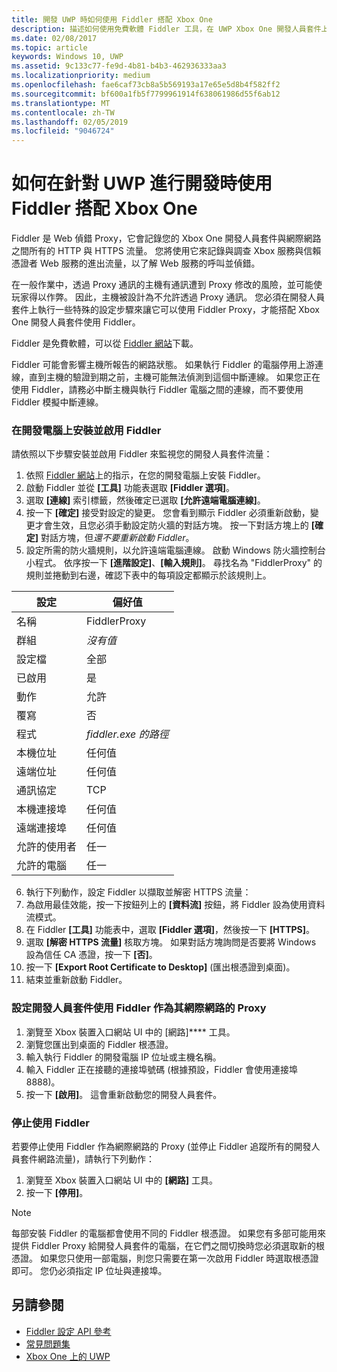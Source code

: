 ```yaml
---
title: 開發 UWP 時如何使用 Fiddler 搭配 Xbox One
description: 描述如何使用免費軟體 Fiddler 工具，在 UWP Xbox One 開發人員套件上查看網路流量。
ms.date: 02/08/2017
ms.topic: article
keywords: Windows 10, UWP
ms.assetid: 9c133c77-fe9d-4b81-b4b3-462936333aa3
ms.localizationpriority: medium
ms.openlocfilehash: fae6caf73cb8a5b569193a17e65e5d8b4f582ff2
ms.sourcegitcommit: bf600a1fb5f7799961914f638061986d55f6ab12
ms.translationtype: MT
ms.contentlocale: zh-TW
ms.lasthandoff: 02/05/2019
ms.locfileid: "9046724"
---
```

# <a name="how-to-use-fiddler-with-xbox-one-when-developing-for-uwp"></a>如何在針對 UWP 進行開發時使用 Fiddler 搭配 Xbox One

Fiddler 是 Web 偵錯 Proxy，它會記錄您的 Xbox One 開發人員套件與網際網路之間所有的 HTTP 與 HTTPS 流量。 您將使用它來記錄與調查 Xbox 服務與信賴憑證者 Web 服務的進出流量，以了解 Web 服務的呼叫並偵錯。 

在一般作業中，透過 Proxy 通訊的主機有通訊遭到 Proxy 修改的風險，並可能使玩家得以作弊。 因此，主機被設計為不允許透過 Proxy 通訊。 您必須在開發人員套件上執行一些特殊的設定步驟來讓它可以使用 Fiddler Proxy，才能搭配 Xbox One 開發人員套件使用 Fiddler。 

Fiddler 是免費軟體，可以從 [Fiddler 網站](https://www.fiddler2.com/fiddler2/)下載。 

Fiddler 可能會影響主機所報告的網路狀態。 如果執行 Fiddler 的電腦停用上游連線，直到主機的驗證到期之前，主機可能無法偵測到這個中斷連線。 如果您正在使用 Fiddler，請務必中斷主機與執行 Fiddler 電腦之間的連線，而不要使用 Fiddler 模擬中斷連線。

### <a name="to-install-and-enable-fiddler-on-your-development-pc"></a>在開發電腦上安裝並啟用 Fiddler
請依照以下步驟安裝並啟用 Fiddler 來監視您的開發人員套件流量：

1. 依照 [Fiddler 網站](https://www.fiddler2.com/fiddler2/)上的指示，在您的開發電腦上安裝 Fiddler。 
2. 啟動 Fiddler 並從 **\[工具\]** 功能表選取 **\[Fiddler 選項\]**。 
3. 選取 **\[連線\]** 索引標籤，然後確定已選取 **\[允許遠端電腦連線\]**。 
4. 按一下 **\[確定\]** 接受對設定的變更。 您會看到顯示 Fiddler 必須重新啟動，變更才會生效，且您必須手動設定防火牆的對話方塊。 按一下對話方塊上的 **\[確定\]** 對話方塊，但*還不要重新啟動 Fiddler*。
5. 設定所需的防火牆規則，以允許遠端電腦連線。 啟動 Windows 防火牆控制台小程式。 依序按一下 **\[進階設定\]**、**\[輸入規則\]**。 尋找名為 "FiddlerProxy" 的規則並捲動到右邊，確認下表中的每項設定都顯示於該規則上。
  
  | 設定           | 偏好值                |
  | ----              | ----                           |
  | 名稱              | FiddlerProxy                   |
  | 群組             | *沒有值* |
  | 設定檔           | 全部                            |
  | 已啟用           | 是                            |
  | 動作            | 允許                          |
  | 覆寫          | 否                             |
  | 程式           | *fiddler.exe 的路徑*          |
  | 本機位址      | 任何值                            |
  | 遠端位址     | 任何值                            |
  | 通訊協定          | TCP                            |
  | 本機連接埠         | 任何值                            |
  | 遠端連接埠        | 任何值                            |
  | 允許的使用者      | 任一                            |
  | 允許的電腦  | 任一                            |


6. 執行下列動作，設定 Fiddler 以擷取並解密 HTTPS 流量：
  1. 為啟用最佳效能，按一下按鈕列上的 **\[資料流\]** 按鈕，將 Fiddler 設為使用資料流模式。
  2. 在 Fiddler **\[工具\]** 功能表中，選取 **\[Fiddler 選項\]**，然後按一下 **\[HTTPS\]**。
  3. 選取 **\[解密 HTTPS 流量\]** 核取方塊。 如果對話方塊詢問是否要將 Windows 設為信任 CA 憑證，按一下 **\[否\]**。
  4. 按一下 **\[Export Root Certificate to Desktop\]** (匯出根憑證到桌面)。
7. 結束並重新啟動 Fiddler。

### <a name="to-configure-a-dev-kit-to-use-fiddler-as-its-proxy-to-the-internet"></a>設定開發人員套件使用 Fiddler 作為其網際網路的 Proxy

1. 瀏覽至 Xbox 裝置入口網站 UI 中的 [網路]**** 工具。
2. 瀏覽您匯出到桌面的 Fiddler 根憑證。 
3. 輸入執行 Fiddler 的開發電腦 IP 位址或主機名稱。
4. 輸入 Fiddler 正在接聽的連接埠號碼 (根據預設，Fiddler 會使用連接埠 8888)。 
5. 按一下 **\[啟用\]**。 這會重新啟動您的開發人員套件。

### <a name="to-stop-using-fiddler"></a>停止使用 Fiddler
若要停止使用 Fiddler 作為網際網路的 Proxy (並停止 Fiddler 追蹤所有的開發人員套件網路流量)，請執行下列動作：

1. 瀏覽至 Xbox 裝置入口網站 UI 中的 **\[網路\]** 工具。
2. 按一下 **\[停用\]**。

> [!NOTE]
> 每部安裝 Fiddler 的電腦都會使用不同的 Fiddler 根憑證。 如果您有多部可能用來提供 Fiddler Proxy 給開發人員套件的電腦，在它們之間切換時您必須選取新的根憑證。 如果您只使用一部電腦，則您只需要在第一次啟用 Fiddler 時選取根憑證即可。 您仍必須指定 IP 位址與連接埠。

## <a name="see-also"></a>另請參閱
- [Fiddler 設定 API 參考](wdp-fiddler-api.md)
- [常見問題集](frequently-asked-questions.md)
- [Xbox One 上的 UWP](index.md)



